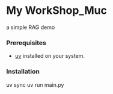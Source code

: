 # My WorkShop_Muc

a simple RAG demo

### Prerequisites

- [uv](https://docs.astral.sh/uv/) installed on your system.

### Installation
uv sync
uv run main.py

